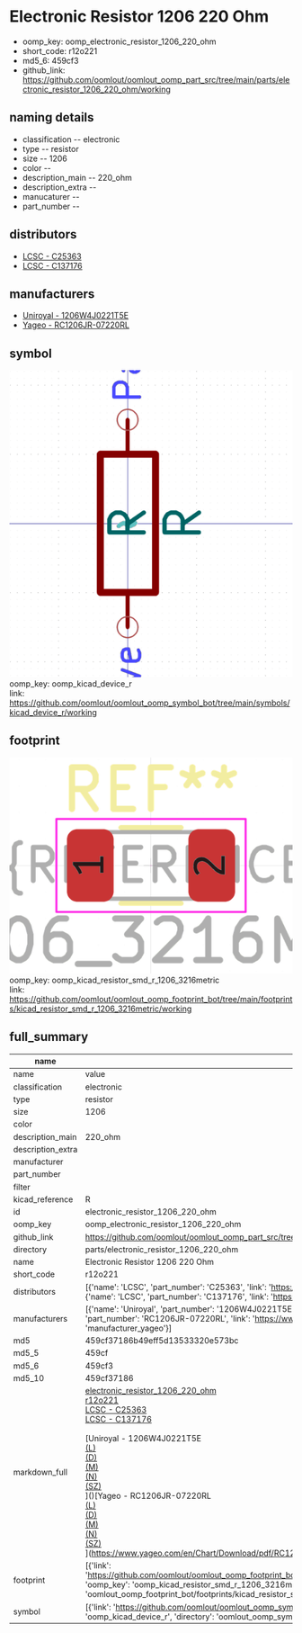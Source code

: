 # Electronic Resistor 1206 220 Ohm

  
* oomp_key: oomp_electronic_resistor_1206_220_ohm 
* short_code: r12o221
* md5_6: 459cf3  
* github_link: https://github.com/oomlout/oomlout_oomp_part_src/tree/main/parts/electronic_resistor_1206_220_ohm/working  
## naming details
* classification -- electronic
* type -- resistor
* size -- 1206
* color -- 
* description_main -- 220_ohm
* description_extra -- 
* manucaturer -- 
* part_number -- 

## distributors
* [LCSC - C25363](https://lcsc.com/product-detail/C25363.html)  
* [LCSC - C137176](https://lcsc.com/product-detail/C137176.html)  

## manufacturers
* [Uniroyal - 1206W4J0221T5E]()  
* [Yageo - RC1206JR-07220RL](https://www.yageo.com/en/Chart/Download/pdf/RC1206JR-07220RL)  

## symbol

![](symbol/0/working/working_600.png)  
oomp_key: oomp_kicad_device_r  
link: https://github.com/oomlout/oomlout_oomp_symbol_bot/tree/main/symbols/kicad_device_r/working  

## footprint

![](footprint/0/working/working_600.png)  
oomp_key: oomp_kicad_resistor_smd_r_1206_3216metric  
link: https://github.com/oomlout/oomlout_oomp_footprint_bot/tree/main/footprints/kicad_resistor_smd_r_1206_3216metric/working  

## full_summary
| name | value | 
| --- | --- | 
| name | value | 
| classification | electronic | 
| type | resistor | 
| size | 1206 | 
| color |  | 
| description_main | 220_ohm | 
| description_extra |  | 
| manufacturer |  | 
| part_number |  | 
| filter |  | 
| kicad_reference | R | 
| id | electronic_resistor_1206_220_ohm | 
| oomp_key | oomp_electronic_resistor_1206_220_ohm | 
| github_link | https://github.com/oomlout/oomlout_oomp_part_src/tree/main/parts/electronic_resistor_1206_220_ohm/working | 
| directory | parts/electronic_resistor_1206_220_ohm | 
| name | Electronic Resistor 1206 220 Ohm | 
| short_code | r12o221 | 
| distributors | [{'name': 'LCSC', 'part_number': 'C25363', 'link': 'https://lcsc.com/product-detail/C25363.html', 'id': 'distributor_lcsc'}, {'name': 'LCSC', 'part_number': 'C137176', 'link': 'https://lcsc.com/product-detail/C137176.html', 'id': 'distributor_lcsc'}] | 
| manufacturers | [{'name': 'Uniroyal', 'part_number': '1206W4J0221T5E', 'link': '', 'id': 'manufacturer_uniroyal'}, {'name': 'Yageo', 'part_number': 'RC1206JR-07220RL', 'link': 'https://www.yageo.com/en/Chart/Download/pdf/RC1206JR-07220RL', 'id': 'manufacturer_yageo'}] | 
| md5 | 459cf37186b49eff5d13533320e573bc | 
| md5_5 | 459cf | 
| md5_6 | 459cf3 | 
| md5_10 | 459cf37186 | 
| markdown_full | [electronic_resistor_1206_220_ohm](https://github.com/oomlout/oomlout_oomp_part_src/tree/main/parts/electronic_resistor_1206_220_ohm/working)<br>[r12o221](https://github.com/oomlout/oomlout_oomp_part_src/tree/main/parts/electronic_resistor_1206_220_ohm/working)<br>[LCSC - C25363<br>](https://lcsc.com/product-detail/C25363.html)[LCSC - C137176<br>](https://lcsc.com/product-detail/C137176.html)<br>[Uniroyal - 1206W4J0221T5E<br>[(L)<br>](https://www.lcsc.com/search?q=1206W4J0221T5E)[(D)<br>](https://www.digikey.com/en/products?,keywords=1206W4J0221T5E)[(M)<br>](https://www.mouser.com/Search/Refine?Keyword=1206W4J0221T5E)[(N)<br>](https://www.newark.com/search?st=1206W4J0221T5E)[(SZ)<br>](https://so.szlcsc.com/global.html?k=1206W4J0221T5E)]()[Yageo - RC1206JR-07220RL<br>[(L)<br>](https://www.lcsc.com/search?q=RC1206JR-07220RL)[(D)<br>](https://www.digikey.com/en/products?,keywords=RC1206JR-07220RL)[(M)<br>](https://www.mouser.com/Search/Refine?Keyword=RC1206JR-07220RL)[(N)<br>](https://www.newark.com/search?st=RC1206JR-07220RL)[(SZ)<br>](https://so.szlcsc.com/global.html?k=RC1206JR-07220RL)](https://www.yageo.com/en/Chart/Download/pdf/RC1206JR-07220RL) | 
| footprint | [{'link': 'https://github.com/oomlout/oomlout_oomp_footprint_bot/tree/main/foootprntss/kicad_resistor_smd_r_1206_3216metric', 'oomp_key': 'oomp_kicad_resistor_smd_r_1206_3216metric', 'directory': 'oomlout_oomp_footprint_bot/footprints/kicad_resistor_smd_r_1206_3216metric//working/working.kicad_mod'}] | 
| symbol | [{'link': 'https://github.com/oomlout/oomlout_oomp_symbol_bot/tree/main/symbols/kicad_device_r', 'oomp_key': 'oomp_kicad_device_r', 'directory': 'oomlout_oomp_symbol_bot/symbols/kicad_device_r//working/working.kicad_sym'}] | 
